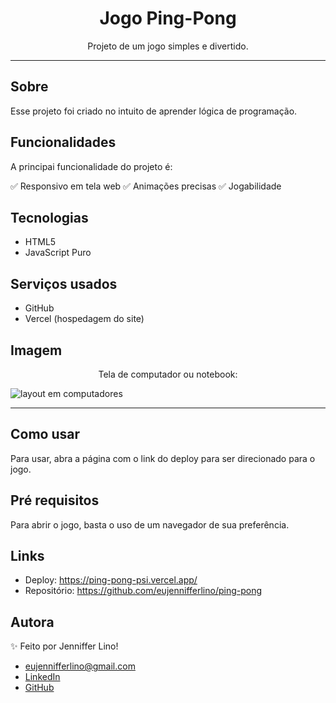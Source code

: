 <h1 align="center">Jogo Ping-Pong</h1>
<p align="center">Projeto de um jogo simples e divertido.

---

## Sobre
Esse projeto foi criado no intuito de aprender lógica de programação.

## Funcionalidades
A principai funcionalidade do projeto é:

✅ Responsivo em tela web
✅ Animações precisas
✅ Jogabilidade 


## Tecnologias
* HTML5
* JavaScript Puro


## Serviços usados
* GitHub
* Vercel (hospedagem do site)


## Imagem
<p align="center">Tela de computador ou notebook:</p>
<img src="https://user-images.githubusercontent.com/111028742/202929674-71465cc8-f9d3-415a-8749-cd7cd5a7bf02.JPG" alt="layout em computadores">

---

## Como usar
Para usar, abra a página com o link do deploy para ser direcionado para o jogo.


## Pré requisitos
Para abrir o jogo, basta o uso de um navegador de sua preferência.


## Links
* Deploy: https://ping-pong-psi.vercel.app/
* Repositório: https://github.com/eujennifferlino/ping-pong


## Autora
✨ Feito por Jenniffer Lino!

* eujennifferlino@gmail.com
* <a href="https://www.linkedin.com/in/jennifferlinoferreira/" target=”_blank”>LinkedIn</a>
* <a href="https://github.com/eujennifferlino" target=”_blank”>GitHub</a>
